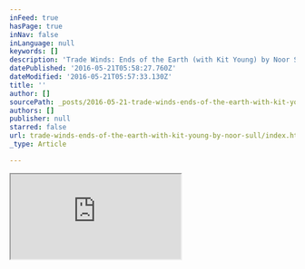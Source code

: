 ```yaml
---
inFeed: true
hasPage: true
inNav: false
inLanguage: null
keywords: []
description: 'Trade Winds: Ends of the Earth (with Kit Young) by Noor Sullivan'
datePublished: '2016-05-21T05:58:27.760Z'
dateModified: '2016-05-21T05:57:33.130Z'
title: ''
author: []
sourcePath: _posts/2016-05-21-trade-winds-ends-of-the-earth-with-kit-young-by-noor-sull.md
authors: []
publisher: null
starred: false
url: trade-winds-ends-of-the-earth-with-kit-young-by-noor-sull/index.html
_type: Article

---
```

<iframe src="https://bandcamp.com/EmbeddedPlayer/album=3664736031/size=large/bgcol=333333/linkcol=ffffff/tracklist=false/artwork=small/transparent=true/" style=""><a href="http://noorsullivan.bandcamp.com/album/trade-winds-ends-of-the-earth-with-kit-young">Trade Winds: Ends of the Earth (with Kit Young) by Noor Sullivan</a></iframe>